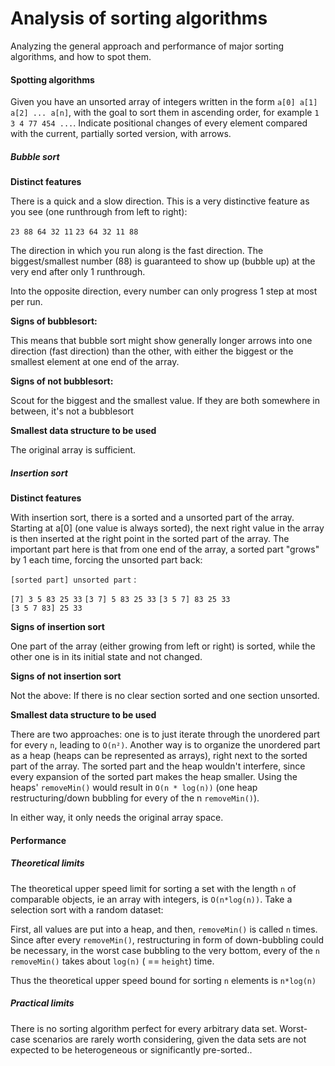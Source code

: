 # Analysis of sorting algorithms
Analyzing the general approach and performance of major sorting algorithms, and how to spot them.

#### Spotting algorithms

Given you have an unsorted array of integers written in the form `a[0] a[1] a[2] ... a[n]`, with the goal to sort them in ascending order, for example `1 3 4 77 454 ...`. Indicate positional changes of every element compared with the current, partially sorted version, with arrows.


##### Bubble sort

**Distinct features**

There is a quick and a slow direction. This is a very distinctive feature as you see (one runthrough from left to right):

`23 88 64 32 11`
`23 64 32 11 88`

The direction in which you run along is the fast direction. The biggest/smallest number (88) is guaranteed to show up (bubble up) at the very end after only 1 runthrough.

Into the opposite direction, every number can only progress 1 step at most per run.

**Signs of bubblesort:**

This means that bubble sort might show generally longer arrows into one direction (fast direction) than the other, with either the biggest or the smallest element at one end of the array.

**Signs of not bubblesort:**

Scout for the biggest and the smallest value. If they are both somewhere in between, it's not a bubblesort

**Smallest data structure to be used**

The original array is sufficient.

##### Insertion sort

**Distinct features**

With insertion sort, there is a sorted and a unsorted part of the array. Starting at a[0] (one value is always sorted), the next right value in the array is then inserted at the right point in the sorted part of the array. The important part here is that from one end of the array, a sorted part "grows" by 1 each time, forcing the unsorted part back:

`[sorted part] unsorted part` :

`[7] 3 5 83 25 33`
`[3 7] 5 83 25 33`
`[3 5 7] 83 25 33`            
`[3 5 7 83] 25 33`


**Signs of insertion sort**

One part of the array (either growing from left or right) is sorted, while the other one is in its initial state and not changed.

**Signs of not insertion sort**

Not the above: If there is no clear section sorted and one section unsorted.

**Smallest data structure to be used**

There are two approaches: one is to just iterate through the unordered part for every `n`, leading to `O(n²)`. Another way is to organize the unordered part as a heap (heaps can be represented as arrays), right next to the sorted part of the array. The sorted part and the heap wouldn't interfere, since every expansion of the sorted part makes the heap smaller. Using the heaps' `removeMin()` would result in `O(n * log(n))` (one heap restructuring/down bubbling for every of the n `removeMin()`).

In either way, it only needs the original array space.



#### Performance
##### Theoretical limits
The theoretical upper speed limit for sorting a set with the length `n` of comparable objects, ie an array with integers, is `O(n*log(n))`. Take a selection sort with a random dataset:

First, all values are put into a heap, and then, `removeMin()` is called `n` times. Since after every `removeMin()`, restructuring in form of down-bubbling could be necessary, in the worst case bubbling to the very bottom, every of the `n` `removeMin()` takes about `log(n)` ( == `height`) time.

Thus the theoretical upper speed bound for sorting `n` elements is `n*log(n)`

##### Practical limits
There is no sorting algorithm perfect for every arbitrary data set. Worst-case scenarios are rarely worth considering, given the data sets are not expected to be heterogeneous or significantly pre-sorted..

